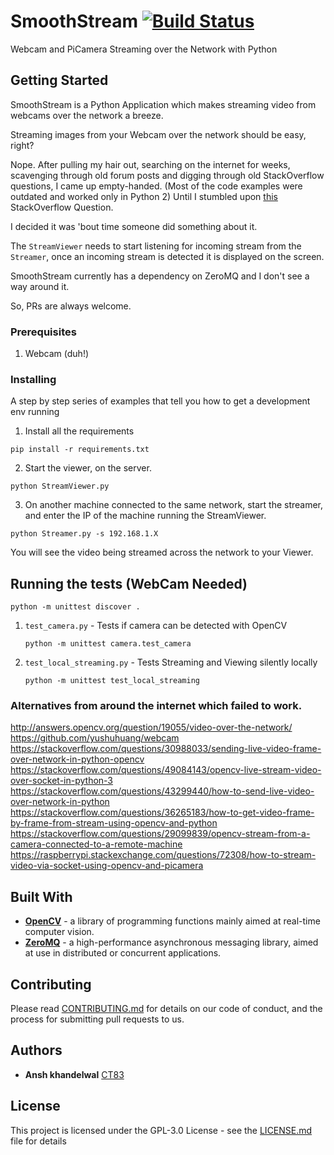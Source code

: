 # SmoothStream [![Build Status](https://travis-ci.com/CT83/SmoothStream.svg?branch=master)](https://travis-ci.com/CT83/SmoothStream)
Webcam and PiCamera Streaming over the Network with Python


## Getting Started
SmoothStream is a Python Application which makes streaming video from webcams over the network a breeze.

Streaming images from your Webcam over the network should be easy, right?

Nope. After pulling my hair out, searching on the internet for weeks, scavenging through old forum posts and digging through old StackOverflow questions, I came up empty-handed. (Most of the code examples were outdated and worked only in Python 2)
Until I stumbled upon [this](https://stackoverflow.com/questions/43817161/how-to-send-opencv-video-footage-over-zeromq-sockets) StackOverflow Question.

I decided it was 'bout time someone did something about it.

The `StreamViewer` needs to start listening for incoming stream from the `Streamer`, once an incoming stream is detected it is displayed on the screen.

SmoothStream currently has a dependency on ZeroMQ and I don't see a way around it.

So, PRs are always welcome.


### Prerequisites

1. Webcam (duh!)

### Installing

A step by step series of examples that tell you how to get a development env running

1. Install all the requirements

```
pip install -r requirements.txt
```

2. Start the viewer, on the server.
```
python StreamViewer.py
```

3. On another machine connected to the same network, start the streamer, and enter the IP of the machine running the StreamViewer.
```
python Streamer.py -s 192.168.1.X
```

You will see the video being streamed across the network to your Viewer.

## Running the tests (WebCam Needed)
```
python -m unittest discover .
```

1. `test_camera.py` - Tests if camera can be detected with OpenCV

    `python -m unittest camera.test_camera`

2. `test_local_streaming.py` - Tests Streaming and Viewing silently locally

    `python -m unittest test_local_streaming`




### Alternatives from around the internet which failed to work.
http://answers.opencv.org/question/19055/video-over-the-network/
https://github.com/yushuhuang/webcam
https://stackoverflow.com/questions/30988033/sending-live-video-frame-over-network-in-python-opencv
https://stackoverflow.com/questions/49084143/opencv-live-stream-video-over-socket-in-python-3
https://stackoverflow.com/questions/43299440/how-to-send-live-video-over-network-in-python
https://stackoverflow.com/questions/36265183/how-to-get-video-frame-by-frame-from-stream-using-opencv-and-python
https://stackoverflow.com/questions/29099839/opencv-stream-from-a-camera-connected-to-a-remote-machine
https://raspberrypi.stackexchange.com/questions/72308/how-to-stream-video-via-socket-using-opencv-and-picamera



## Built With

* **[OpenCV](http://opencv-python-tutroals.readthedocs.io/en/latest/py_tutorials/py_setup/py_intro/py_intro.html)** - a library of programming functions mainly aimed at real-time computer vision.
* **[ZeroMQ](http://zeromq.org/bindings:python)** - a high-performance asynchronous messaging library, aimed at use in distributed or concurrent applications.


## Contributing

Please read [CONTRIBUTING.md](https://gist.github.com/PurpleBooth/b24679402957c63ec426) for details on our code of conduct, and the process for submitting pull requests to us.

## Authors

* **Ansh khandelwal** [CT83](https://github.com/CT83)


## License
This project is licensed under the GPL-3.0 License - see the [LICENSE.md](LICENSE.md) file for details

